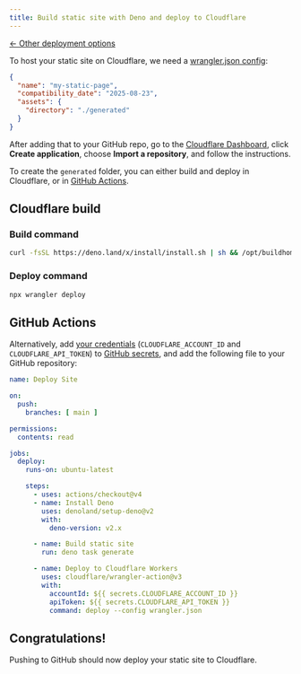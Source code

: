```yaml
---
title: Build static site with Deno and deploy to Cloudflare
---
```


[← Other deployment options](/guide/cli-deploy-production/#deploy-static-site-with-ci%2Fcd)

To host your static site on Cloudflare, we need a [wrangler.json config](https://developers.cloudflare.com/workers/wrangler/configuration/#assets):

```json title=wrangler.json
{
  "name": "my-static-page",
  "compatibility_date": "2025-08-23",
  "assets": {
    "directory": "./generated"
  }
}
```

After adding that to your GitHub repo, go to the [Cloudflare Dashboard](https://dash.cloudflare.com), click **Create application**, choose **Import a repository**, and follow the instructions.

To create the `generated` folder, you can either build and deploy in Cloudflare, or in [GitHub Actions](https://docs.github.com/en/actions).

## Cloudflare build

### Build command

```sh
curl -fsSL https://deno.land/x/install/install.sh | sh && /opt/buildhome/.deno/bin/deno task generate
```

### Deploy command

```sh
npx wrangler deploy
```

## GitHub Actions

Alternatively, add [your credentials](https://developers.cloudflare.com/workers/wrangler/system-environment-variables/#supported-environment-variables) (`CLOUDFLARE_ACCOUNT_ID` and `CLOUDFLARE_API_TOKEN`) to [GitHub secrets](https://docs.github.com/en/actions/how-tos/write-workflows/choose-what-workflows-do/use-secrets), and add the following file to your GitHub repository:

```yaml title=.github/workflows/deploy.yml
name: Deploy Site

on:
  push:
    branches: [ main ]

permissions:
  contents: read

jobs:
  deploy:
    runs-on: ubuntu-latest

    steps:
      - uses: actions/checkout@v4
      - name: Install Deno
        uses: denoland/setup-deno@v2
        with:
          deno-version: v2.x

      - name: Build static site
        run: deno task generate

      - name: Deploy to Cloudflare Workers
        uses: cloudflare/wrangler-action@v3
        with:
          accountId: ${{ secrets.CLOUDFLARE_ACCOUNT_ID }}
          apiToken: ${{ secrets.CLOUDFLARE_API_TOKEN }}
          command: deploy --config wrangler.json
```



## Congratulations!

Pushing to GitHub should now deploy your static site to Cloudflare.
